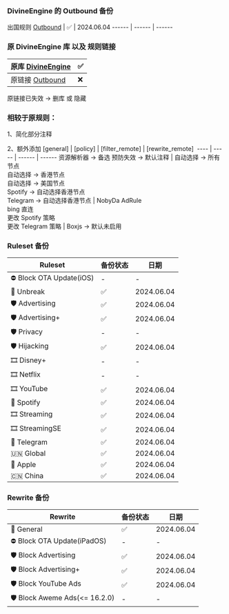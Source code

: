 ### DivineEngine 的 Outbound 备份
出国规则
[Outbound](https://raw.githubusercontent.com/shling680/QuanX/main/DivineEngine/Outbound.conf) | ✅ | 2024.06.04
------ | ------ | ------

### 原 DivineEngine 库 以及 规则链接
原库 [DivineEngine](https://github.com/DivineEngine) | ✅ 
------ | ------
原链接 [Outbound](https://github.com/DivineEngine/Profiles/blob/master/Quantumult/Outbound.conf) | ❌ 

原链接已失效 -> 删库 或 隐藏

### 相较于原规则：
1、简化部分注释

2、额外添加
[general] | [policy] | [filter_remote] | [rewrite_remote] 
---- | ----- | ------ | ------
资源解析器 -> 备选 预防失效 -> 默认注释 | 自动选择 -> 所有节点<br>自动选择 -> 香港节点<br>自动选择 -> 美国节点<br>Spotify -> 自动选择香港节点<br>Telegram -> 自动选择香港节点 | NobyDa AdRule<br>bing 直连<br>更改 Spotify 策略<br>更改 Telegram 策略 | Boxjs -> 默认未启用

### Ruleset 备份
Ruleset | 备份状态 | 日期 
---- | ----- | ------ 
⛔️ Block OTA Update(iOS) | - | - 
🔂 Unbreak | ✅ | 2024.06.04 
🛡 Advertising | ✅ | 2024.06.04 
🛡 Advertising+ | ✅ | 2024.06.04 
🛡️ Privacy | - | - 
🛡️ Hijacking | ✅ | 2024.06.04 
🎞 Disney+ | - | - 
🎞 Netflix | - | -  
🎞 YouTube | ✅ | 2024.06.04 
💽 Spotify | ✅ | 2024.06.04 
🎞 Streaming | ✅ | 2024.06.04 
🎞 StreamingSE | ✅ | 2024.06.04 
📨 Telegram | ✅ | 2024.06.04 
🇺🇳 Global | ✅ | 2024.06.04 
 Apple | ✅ | 2024.06.04 
🇨🇳 China | ✅ | 2024.06.04 

### Rewrite 备份
Rewrite | 备份状态 | 日期 
---- | ------ | ------
🔀 General | ✅ | 2024.06.04 
⛔️ Block OTA Update(iPadOS) | - | - 
🛡 Block Advertising | ✅ | 2024.06.04 
🛡 Block Advertising+ | ✅ | 2024.06.04 
🛡 Block YouTube Ads | ✅ | 2024.06.04 
🛡 Block Aweme Ads(<= 16.2.0) | - | - 

